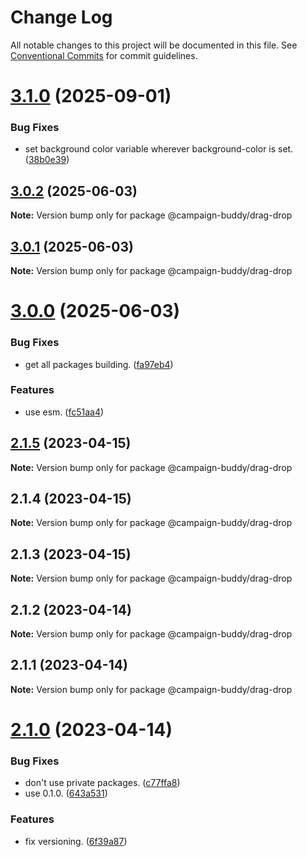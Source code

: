 # Change Log

All notable changes to this project will be documented in this file.
See [Conventional Commits](https://conventionalcommits.org) for commit guidelines.

# [3.1.0](https://github.com/Campaign-Buddy/campaign-buddy-packages/compare/v3.0.2...v3.1.0) (2025-09-01)

### Bug Fixes

- set background color variable wherever background-color is set. ([38b0e39](https://github.com/Campaign-Buddy/campaign-buddy-packages/commit/38b0e398b7ca5ad3b7f7728c6c9400e4fc7812a9))

## [3.0.2](https://github.com/Campaign-Buddy/campaign-buddy-packages/compare/v3.0.1...v3.0.2) (2025-06-03)

**Note:** Version bump only for package @campaign-buddy/drag-drop

## [3.0.1](https://github.com/Campaign-Buddy/campaign-buddy-packages/compare/v3.0.0...v3.0.1) (2025-06-03)

**Note:** Version bump only for package @campaign-buddy/drag-drop

# [3.0.0](https://github.com/Campaign-Buddy/campaign-buddy-packages/compare/v2.1.5...v3.0.0) (2025-06-03)

### Bug Fixes

- get all packages building. ([fa97eb4](https://github.com/Campaign-Buddy/campaign-buddy-packages/commit/fa97eb46c6d90a32344c224082646b067049761f))

### Features

- use esm. ([fc51aa4](https://github.com/Campaign-Buddy/campaign-buddy-packages/commit/fc51aa47a266d1f766a4a7ad125b1643d1b9893c))

## [2.1.5](https://github.com/Campaign-Buddy/campaign-buddy-packages/compare/v2.1.4...v2.1.5) (2023-04-15)

**Note:** Version bump only for package @campaign-buddy/drag-drop

## 2.1.4 (2023-04-15)

**Note:** Version bump only for package @campaign-buddy/drag-drop

## 2.1.3 (2023-04-15)

**Note:** Version bump only for package @campaign-buddy/drag-drop

## 2.1.2 (2023-04-14)

**Note:** Version bump only for package @campaign-buddy/drag-drop

## 2.1.1 (2023-04-14)

**Note:** Version bump only for package @campaign-buddy/drag-drop

# [2.1.0](https://github.com/Campaign-Buddy/campaign-buddy-packages/compare/v0.1.0...v2.1.0) (2023-04-14)

### Bug Fixes

- don't use private packages. ([c77ffa8](https://github.com/Campaign-Buddy/campaign-buddy-packages/commit/c77ffa86af7fd5a96338f2a9793572b94844d8af))
- use 0.1.0. ([643a531](https://github.com/Campaign-Buddy/campaign-buddy-packages/commit/643a53115d365fc4523a22e018a8db0c009510be))

### Features

- fix versioning. ([6f39a87](https://github.com/Campaign-Buddy/campaign-buddy-packages/commit/6f39a87b85365175f175e177d4f4ca3edd20b2e8))
